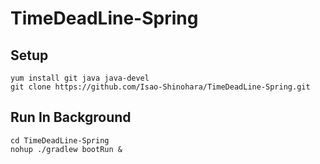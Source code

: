 # TimeDeadLine-Spring

## Setup
```
yum install git java java-devel
git clone https://github.com/Isao-Shinohara/TimeDeadLine-Spring.git
```

## Run In Background
```
cd TimeDeadLine-Spring
nohup ./gradlew bootRun &
```
